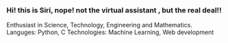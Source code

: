 ### Hi! this is Siri, nope! not the virtual assistant , but the real deal!!

Enthusiast in Science, Technology, Engineering and Mathematics.
Languges: Python, C
Technologies: Machine Learning, Web development


